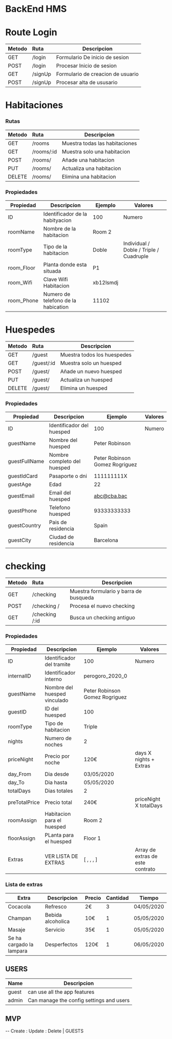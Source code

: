 #  BackEnd HMS



# Route Login
| Metodo | Ruta    | Descripcion                       |
| ------ | :------ | --------------------------------- |
| GET    | /login  | Formulario De inicio de sesion    |
| POST   | /login  | Procesar Inicio de sesion         |
| GET    | /signUp | Formulario de creacion de usuario |
| POST   | /signUp | Procesar alta de ususario         |

#  Habitaciones
### Rutas
| Metodo | Ruta    | Descripcion                       |
| ------ | :------ | --------------------------------- |
| GET    | /rooms  | Muestra todas las habitaciones    |
| GET    | /rooms/:id  | Muestra solo una habitacion   |
| POST    | /rooms/  | Añade una habitacion            |
| PUT    | /rooms/  | Actualiza una habitacion         |
| DELETE    | /rooms/  | Elimina una habitacion         |

### Propiedades

| Propiedad  | Descripcion | Ejemplo  | Valores  |
| ------  | --------------------------------- |--------- | --------|
| ID     | Identificador de la habityacion| 100 | Numero |
| roomName     | Nombre de la habitacion| Room 2|   |
| roomType  | Tipo  de la habitacion|  Doble  |  Individual /  Doble / Triple / Cuadruple  |
| room_Floor   | Planta donde esta situada| P1|  |
| room_Wifi   | Clave Wifi Habitacion|  xb12lsmdj  |  |
| room_Phone   | Numero de telefono de la habication| 11102|    |




# Huespedes  

| Metodo | Ruta    | Descripcion                       |
| ------ | :------ | --------------------------------- |
| GET    | /guest  | Muestra todos los huespedes    |
| GET    | /guest/:id  | Muestra solo un huesped   |
| POST    | /guest/  | Añade un nuevo huesped            |
| PUT    | /guest/  | Actualiza un huesped         |
| DELETE    | /guest/  | Elimina un huesped         

### Propiedades

| Propiedad  | Descripcion | Ejemplo  | Valores  |
| ------  | --------------------------------- |--------- | --------|
| ID     | Identificador del huesped | 100 | Numero |
| guestName     | Nombre del huesped |  Peter Robinson|   |
| guestFullName  | Nombre completo  del huesped|  Peter  Robinson Gomez Rogriguez  | |
|guestIdCard   | Pasaporte o dni | 111111111X|  |
|guestAge   | Edad | 22|  |
|guestEmail   | Email del huesped |abc@cba.bac|  |
|guestPhone   | Telefono huesped | 93333333333|  |
|guestCountry   | Pais de residencia  | Spain|  |
|guestCity    | Ciudad  de residencia | Barcelona|  |


# checking   

| Metodo | Ruta    | Descripcion                       |
| ------ | :------ | --------------------------------- |
| GET    | /checking   | Muestra formulario y barra de busqueda  |
| POST    | /checking /  | Procesa el nuevo checking             |
| GET    | /checking /:id  | Busca un checking  antiguo   |


### Propiedades

| Propiedad  | Descripcion | Ejemplo  | Valores  |
| ------  | --------------------------------- |--------- | --------|
| ID     | Identificador del tramite | 100 | Numero |
| internalID  | Identificador interno  |  perogoro_2020_0  |  |
| guestName  | Nombre del huesped vinculado |  Peter  Robinson Gomez Rogriguez|   |
| guestID  | ID del huesped   |  100  |   |
| roomType  | Tipo de habitacion   |  Triple  |   |
| nights  | Numero de noches   | 2|   |
| priceNight  | Precio por noche| 120€   | days X nights + Extras   |
| day_From  | Dia desde   |  03/05/2020|   |
| day_To  | Dia hasta   |  05/05/2020|   |
| totalDays  | Dias totales  | 2  |
| preTotalPrice  | Precio total   |  240€ | priceNight X totalDays    |
| roomAssign  | Habitacion para el huesped  | Room 2 |
| floorAssign  | PLanta  para el huesped  | Floor 1 |
| Extras  | VER  LISTA DE EXTRAS  | [ , , , ] |Array de extras de este contrato|

### Lista de extras
| Extra   | Descripcion | Precio   | Cantidad  | Tiempo |
| ------  | -------------------|-------------- |--------- | --------|
| Cocacola     | Refresco  | 2€  | 3 | 04/05/2020|
| Champan     | Bebida alcoholica  | 10€  | 1 | 05/05/2020|
| Masaje     | Servicio  | 35€  | 1 | 05/05/2020|
| Se ha cargado la lampara     | Desperfectos  | 120€  | 1 | 06/05/2020|

## USERS 

| Name   | Descripcion |
| ------  | -------------------|
| guest     | can use all the app features |
| admin     | Can manage the config settings  and users  |



## MVP 

-- Create : Update : Delete  | GUESTS




